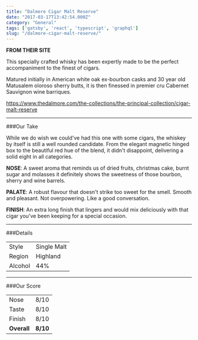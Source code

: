 ```yaml
---
title: "Dalmore Cigar Malt Reserve"
date: "2017-03-17T13:42:54.000Z"
category: "General"
tags: ['gatsby', 'react', 'typescript', 'graphql']
slug: "/dalmore-cigar-malt-reserve/"
---
```

**FROM THEIR SITE**

This specially crafted whisky has been expertly made to be the perfect accompaniment to the finest of cigars.

Matured initially in American white oak ex-bourbon casks and 30 year old Matusalem oloroso sherry butts, it is then finessed in premier cru Cabernet Sauvignon wine barriques.

https://www.thedalmore.com/the-collections/the-principal-collection/cigar-malt-reserve

---
###Our Take

While we do wish we could've had this one with some cigars, the whiskey by itself is still a well rounded candidate. From the elegant magnetic hinged box to the beautiful red hue of the blend, it didn't disappoint, delivering a solid eight in all categories.

**NOSE**: A sweet aroma that reminds us of dried fruits, christmas cake, burnt sugar and molasses it definitely shows the sweetness of those bourbon, sherry and wine barrels.

**PALATE**: A robust flavour that doesn't strike too sweet for the smell. Smooth and pleasant. Not overpowering. Like a good conversation.

**FINISH**: An extra long finish that lingers and would mix deliciously with that cigar you've been keeping for a special occasion.


---

###Details
<table>  
<tr>  
<td class="grey">Style</td><td>Single Malt</td>  
</tr>  
<tr>  
<td class="grey">Region</td><td>Highland</td>  
</tr>  
<tr>  
<td class="grey">Alcohol</td><td>44%</td>  
</tr>  
</table>


---

###Our Score
<table class="score-table">  
<tr>  
<td class="grey">Nose</td><td>8/10</td>  
</tr>  
<tr>  
<td class="grey">Taste</td><td>8/10</td>  
</tr>  
<tr>  
<td class="grey">Finish</td><td>8/10</td>  
</tr>  
<tr>  
<td class="grey"><strong>Overall</strong></td><td><strong>8/10</strong></td>  
</tr>  
</table>


    